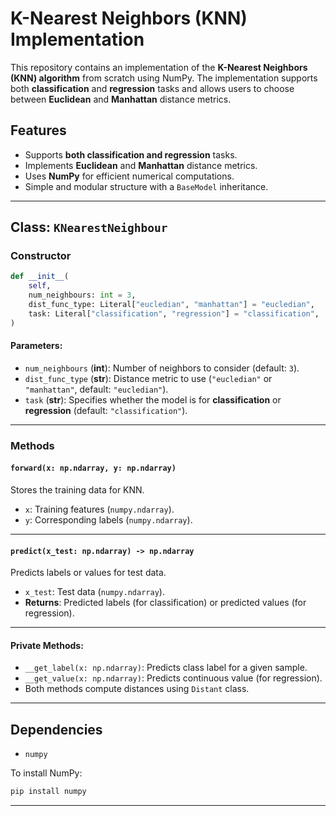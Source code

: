 # K-Nearest Neighbors (KNN) Implementation

This repository contains an implementation of the **K-Nearest Neighbors (KNN) algorithm** from scratch using NumPy. The implementation supports both **classification** and **regression** tasks and allows users to choose between **Euclidean** and **Manhattan** distance metrics.

## Features
- Supports **both classification and regression** tasks.
- Implements **Euclidean** and **Manhattan** distance metrics.
- Uses **NumPy** for efficient numerical computations.
- Simple and modular structure with a `BaseModel` inheritance.
---

## Class: `KNearestNeighbour`

### Constructor

```python
def __init__(
    self,
    num_neighbours: int = 3,
    dist_func_type: Literal["eucledian", "manhattan"] = "eucledian",
    task: Literal["classification", "regression"] = "classification",
)
```

#### Parameters:
- `num_neighbours` (**int**): Number of neighbors to consider (default: `3`).
- `dist_func_type` (**str**): Distance metric to use (`"eucledian"` or `"manhattan"`, default: `"eucledian"`).
- `task` (**str**): Specifies whether the model is for **classification** or **regression** (default: `"classification"`).

---

### Methods

#### `forward(x: np.ndarray, y: np.ndarray)`
Stores the training data for KNN.

- `x`: Training features (`numpy.ndarray`).
- `y`: Corresponding labels (`numpy.ndarray`).

---

#### `predict(x_test: np.ndarray) -> np.ndarray`
Predicts labels or values for test data.

- `x_test`: Test data (`numpy.ndarray`).
- **Returns**: Predicted labels (for classification) or predicted values (for regression).

---

#### Private Methods:
- `__get_label(x: np.ndarray)`: Predicts class label for a given sample.
- `__get_value(x: np.ndarray)`: Predicts continuous value (for regression).
- Both methods compute distances using `Distant` class.
---

## Dependencies
- `numpy`

To install NumPy:
```bash
pip install numpy
```

---